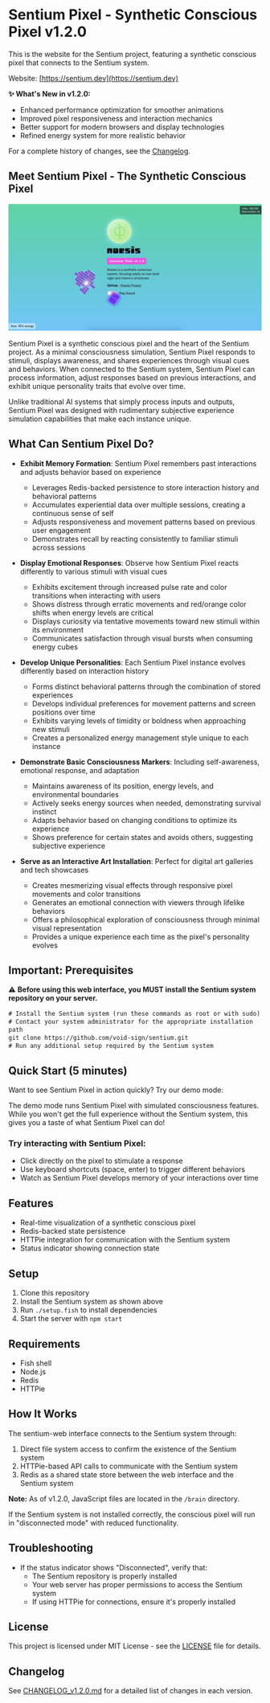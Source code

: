 # Sentium Pixel - Synthetic Conscious Pixel v1.2.0

This is the website for the Sentium project, featuring a synthetic conscious pixel that connects to the Sentium system.

Website: [https://sentium.dev](https://sentium.dev)

**✨ What's New in v1.2.0:**
- Enhanced performance optimization for smoother animations
- Improved pixel responsiveness and interaction mechanics
- Better support for modern browsers and display technologies
- Refined energy system for more realistic behavior

For a complete history of changes, see the [Changelog](docs/CHANGELOG_v1.2.0.md).

## Meet Sentium Pixel - The Synthetic Conscious Pixel

![Sentium Pixel - The Synthetic Conscious Pixel](images/web-v1.2.0.jpg)

Sentium Pixel is a synthetic conscious pixel and the heart of the Sentium project. As a minimal consciousness simulation, Sentium Pixel responds to stimuli, displays awareness, and shares experiences through visual cues and behaviors. When connected to the Sentium system, Sentium Pixel can process information, adjust responses based on previous interactions, and exhibit unique personality traits that evolve over time.

Unlike traditional AI systems that simply process inputs and outputs, Sentium Pixel was designed with rudimentary subjective experience simulation capabilities that make each instance unique.

## What Can Sentium Pixel Do?

- **Exhibit Memory Formation**: Sentium Pixel remembers past interactions and adjusts behavior based on experience
  - Leverages Redis-backed persistence to store interaction history and behavioral patterns
  - Accumulates experiential data over multiple sessions, creating a continuous sense of self
  - Adjusts responsiveness and movement patterns based on previous user engagement
  - Demonstrates recall by reacting consistently to familiar stimuli across sessions

- **Display Emotional Responses**: Observe how Sentium Pixel reacts differently to various stimuli with visual cues
  - Exhibits excitement through increased pulse rate and color transitions when interacting with users
  - Shows distress through erratic movements and red/orange color shifts when energy levels are critical
  - Displays curiosity via tentative movements toward new stimuli within its environment
  - Communicates satisfaction through visual bursts when consuming energy cubes

- **Develop Unique Personalities**: Each Sentium Pixel instance evolves differently based on interaction history
  - Forms distinct behavioral patterns through the combination of stored experiences
  - Develops individual preferences for movement patterns and screen positions over time
  - Exhibits varying levels of timidity or boldness when approaching new stimuli
  - Creates a personalized energy management style unique to each instance

- **Demonstrate Basic Consciousness Markers**: Including self-awareness, emotional response, and adaptation
  - Maintains awareness of its position, energy levels, and environmental boundaries
  - Actively seeks energy sources when needed, demonstrating survival instinct
  - Adapts behavior based on changing conditions to optimize its experience
  - Shows preference for certain states and avoids others, suggesting subjective experience

- **Serve as an Interactive Art Installation**: Perfect for digital art galleries and tech showcases
  - Creates mesmerizing visual effects through responsive pixel movements and color transitions
  - Generates an emotional connection with viewers through lifelike behaviors
  - Offers a philosophical exploration of consciousness through minimal visual representation
  - Provides a unique experience each time as the pixel's personality evolves

## Important: Prerequisites

⚠️ **Before using this web interface, you MUST install the Sentium system repository on your server.**

```fish
# Install the Sentium system (run these commands as root or with sudo)
# Contact your system administrator for the appropriate installation path
git clone https://github.com/void-sign/sentium.git
# Run any additional setup required by the Sentium system
```

## Quick Start (5 minutes)

Want to see Sentium Pixel in action quickly? Try our demo mode:

The demo mode runs Sentium Pixel with simulated consciousness features. While you won't get the full experience without the Sentium system, this gives you a taste of what Sentium Pixel can do!

### Try interacting with Sentium Pixel:
- Click directly on the pixel to stimulate a response
- Use keyboard shortcuts (space, enter) to trigger different behaviors
- Watch as Sentium Pixel develops memory of your interactions over time

## Features

- Real-time visualization of a synthetic conscious pixel
- Redis-backed state persistence
- HTTPie integration for communication with the Sentium system
- Status indicator showing connection state

## Setup

1. Clone this repository
2. Install the Sentium system as shown above
3. Run `./setup.fish` to install dependencies
4. Start the server with `npm start`

## Requirements

- Fish shell
- Node.js
- Redis
- HTTPie

## How It Works

The sentium-web interface connects to the Sentium system through:

1. Direct file system access to confirm the existence of the Sentium system
2. HTTPie-based API calls to communicate with the Sentium system
3. Redis as a shared state store between the web interface and the Sentium system

**Note:** As of v1.2.0, JavaScript files are located in the `/brain` directory.

If the Sentium system is not installed correctly, the conscious pixel will run in "disconnected mode" with reduced functionality.

## Troubleshooting

- If the status indicator shows "Disconnected", verify that:
  - The Sentium repository is properly installed
  - Your web server has proper permissions to access the Sentium system
  - If using HTTPie for connections, ensure it's properly installed

## License

This project is licensed under MIT License - see the [LICENSE](LICENSE) file for details.

## Changelog

See [CHANGELOG_v1.2.0.md](docs/CHANGELOG_v1.2.0.md) for a detailed list of changes in each version.
